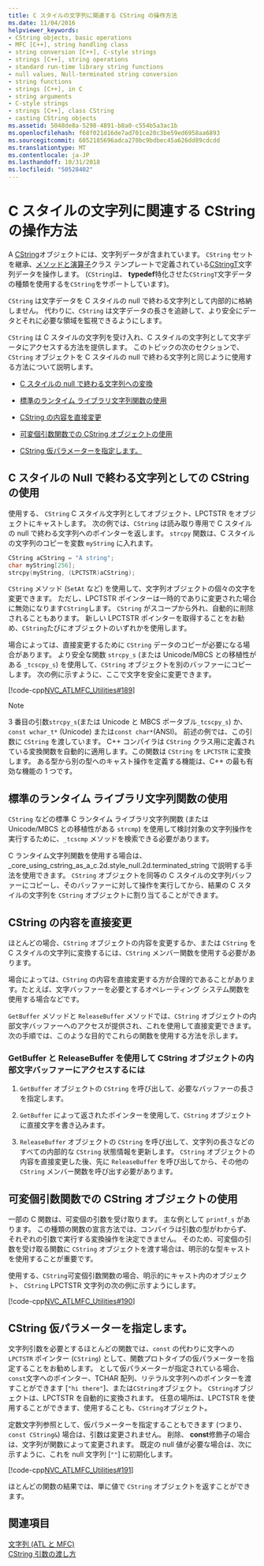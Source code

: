```yaml
---
title: C スタイルの文字列に関連する CString の操作方法
ms.date: 11/04/2016
helpviewer_keywords:
- CString objects, basic operations
- MFC [C++], string handling class
- string conversion [C++], C-style strings
- strings [C++], string operations
- standard run-time library string functions
- null values, Null-terminated string conversion
- string functions
- strings [C++], in C
- string arguments
- C-style strings
- strings [C++], class CString
- casting CString objects
ms.assetid: 5048de8a-5298-4891-b8a0-c554b5a3ac1b
ms.openlocfilehash: f68f021d16de7ad701ce20c3be59ed6958aa6893
ms.sourcegitcommit: 6052185696adca270bc9bdbec45a626dd89cdcdd
ms.translationtype: MT
ms.contentlocale: ja-JP
ms.lasthandoff: 10/31/2018
ms.locfileid: "50528402"
---
```

# <a name="cstring-operations-relating-to-c-style-strings"></a>C スタイルの文字列に関連する CString の操作方法

A [CString](../atl-mfc-shared/using-cstring.md)オブジェクトには、文字列データが含まれています。 `CString` セットを継承、[メソッドと演算子](../atl-mfc-shared/reference/cstringt-class.md)クラス テンプレートで定義されている[CStringT](../atl-mfc-shared/reference/cstringt-class.md)文字列データを操作します。 (`CString`は、 **typedef**特化させた`CStringT`文字データの種類を使用するを`CString`をサポートしています)。

`CString` は文字データを C スタイルの null で終わる文字列として内部的に格納しません。 代わりに、`CString` は文字データの長さを追跡して、より安全にデータとそれに必要な領域を監視できるようにします。

`CString` は C スタイルの文字列を受け入れ、C スタイルの文字列として文字データにアクセスする方法を提供します。 このトピックの次のセクションで、`CString` オブジェクトを C スタイルの null で終わる文字列と同じように使用する方法について説明します。

- [C スタイルの null で終わる文字列への変換](#_core_using_cstring_as_a_c.2d.style_null.2d.terminated_string)

- [標準のランタイム ライブラリ文字列関数の使用](#_core_working_with_standard_run.2d.time_library_string_functions)

- [CString の内容を直接変更](#_core_modifying_cstring_contents_directly)

- [可変個引数関数での CString オブジェクトの使用](#_core_using_cstring_objects_with_variable_argument_functions)

- [CString 仮パラメーターを指定します。](#_core_specifying_cstring_formal_parameters)

##  <a name="_core_using_cstring_as_a_c.2d.style_null.2d.terminated_string"></a> C スタイルの Null で終わる文字列としての CString の使用

使用する、 `CString` C スタイル文字列としてオブジェクト、LPCTSTR をオブジェクトにキャストします。 次の例では、`CString` は読み取り専用で C スタイルの null で終わる文字列へのポインターを返します。 `strcpy` 関数は、C スタイルの文字列のコピーを変数 `myString` に入れます。

```cpp
CString aCString = "A string";
char myString[256];
strcpy(myString, (LPCTSTR)aCString);
```

`CString` メソッド (`SetAt` など) を使用して、文字列オブジェクトの個々の文字を変更できます。 ただし、LPCTSTR ポインターは一時的でありに変更された場合に無効になります`CString`します。 `CString` がスコープから外れ、自動的に削除されることもあります。 新しい LPCTSTR ポインターを取得することをお勧め、`CString`たびにオブジェクトのいずれかを使用します。

場合によっては、直接変更するために `CString` データのコピーが必要になる場合があります。 より安全な関数 `strcpy_s` (または Unicode/MBCS との移植性がある `_tcscpy_s`) を使用して、`CString` オブジェクトを別のバッファーにコピーします。 次の例に示すように、ここで文字を安全に変更できます。

[!code-cpp[NVC_ATLMFC_Utilities#189](../atl-mfc-shared/codesnippet/cpp/cstring-operations-relating-to-c-style-strings_1.cpp)]

> [!NOTE]
> 3 番目の引数`strcpy_s`(または Unicode と MBCS ポータブル`_tcscpy_s`) か、 `const wchar_t*` (Unicode) または`const char*`(ANSI)。 前述の例では、この引数に `CString` を渡しています。 C++ コンパイラは `CString` クラス用に定義されている変換関数を自動的に適用します。この関数は `CString` を `LPCTSTR` に変換します。 ある型から別の型へのキャスト操作を定義する機能は、C++ の最も有効な機能の 1 つです。

##  <a name="_core_working_with_standard_run.2d.time_library_string_functions"></a> 標準のランタイム ライブラリ文字列関数の使用

`CString` などの標準 C ランタイム ライブラリ文字列関数 (または Unicode/MBCS との移植性がある `strcmp`) を使用して検討対象の文字列操作を実行するために、`_tcscmp` メソッドを検索できる必要があります。

C ランタイム文字列関数を使用する場合は、_core_using_cstring_as_a_c.2d.style_null.2d.terminated_string で説明する手法を使用できます。 `CString` オブジェクトを同等の C スタイルの文字列バッファーにコピーし、そのバッファーに対して操作を実行してから、結果の C スタイルの文字列を `CString` オブジェクトに割り当てることができます。

##  <a name="_core_modifying_cstring_contents_directly"></a> CString の内容を直接変更

ほとんどの場合、`CString` オブジェクトの内容を変更するか、または `CString` を C スタイルの文字列に変換するには、`CString` メンバー関数を使用する必要があります。

場合によっては、`CString` の内容を直接変更する方が合理的であることがあります。たとえば、文字バッファーを必要とするオペレーティング システム関数を使用する場合などです。

`GetBuffer` メソッドと `ReleaseBuffer` メソッドでは、`CString` オブジェクトの内部文字バッファーへのアクセスが提供され、これを使用して直接変更できます。 次の手順では、このような目的でこれらの関数を使用する方法を示します。

### <a name="to-use-getbuffer-and-releasebuffer-to-access-the-internal-character-buffer-of-a-cstring-object"></a>GetBuffer と ReleaseBuffer を使用して CString オブジェクトの内部文字バッファーにアクセスするには

1. `GetBuffer` オブジェクトの `CString` を呼び出して、必要なバッファーの長さを指定します。

1. `GetBuffer` によって返されたポインターを使用して、`CString` オブジェクトに直接文字を書き込みます。

1. `ReleaseBuffer` オブジェクトの `CString` を呼び出して、文字列の長さなどのすべての内部的な `CString` 状態情報を更新します。 `CString` オブジェクトの内容を直接変更した後、先に `ReleaseBuffer` を呼び出してから、その他の `CString` メンバー関数を呼び出す必要があります。

##  <a name="_core_using_cstring_objects_with_variable_argument_functions"></a> 可変個引数関数での CString オブジェクトの使用

一部の C 関数は、可変個の引数を受け取ります。 主な例として `printf_s` があります。 この種類の関数の宣言方法では、コンパイラは引数の型がわからず、それぞれの引数で実行する変換操作を決定できません。 そのため、可変個の引数を受け取る関数に `CString` オブジェクトを渡す場合は、明示的な型キャストを使用することが重要です。

使用する、`CString`可変個引数関数の場合、明示的にキャスト内のオブジェクト、 `CString` LPCTSTR 文字列の次の例に示すようにします。

[!code-cpp[NVC_ATLMFC_Utilities#190](../atl-mfc-shared/codesnippet/cpp/cstring-operations-relating-to-c-style-strings_2.cpp)]

##  <a name="_core_specifying_cstring_formal_parameters"></a> CString 仮パラメーターを指定します。

文字列引数を必要とするほとんどの関数では、`const` の代わりに文字への `LPCTSTR` ポインター (`CString`) として、関数プロトタイプの仮パラメーターを指定することをお勧めします。 として仮パラメーターが指定されている場合、`const`文字へのポインター、TCHAR 配列、リテラル文字列へのポインターを渡すことができます [`"hi there"`]、または`CString`オブジェクト。 `CString`オブジェクトは、LPCTSTR を自動的に変換されます。 任意の場所は、LPCTSTR を使用することができます、使用することも、`CString`オブジェクト。

定数文字列参照として、仮パラメーターを指定することもできます (つまり、 `const CString&`) 場合は、引数は変更されません。 削除、 **const**修飾子の場合は、文字列が関数によって変更されます。 既定の null 値が必要な場合は、次に示すように、これを null 文字列 [`""`] に初期化します。

[!code-cpp[NVC_ATLMFC_Utilities#191](../atl-mfc-shared/codesnippet/cpp/cstring-operations-relating-to-c-style-strings_3.cpp)]

ほとんどの関数の結果では、単に値で `CString` オブジェクトを返すことができます。

## <a name="see-also"></a>関連項目

[文字列 (ATL と MFC)](../atl-mfc-shared/strings-atl-mfc.md)<br/>
[CString 引数の渡し方](../atl-mfc-shared/cstring-argument-passing.md)
